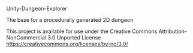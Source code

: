 Unity-Dungeon-Explorer

The base for a procedurally generated 2D dungeon

This project is available for use under the Creative Commons Attribution-NonCommercial 3.0 Unported License https://creativecommons.org/licenses/by-nc/3.0/
